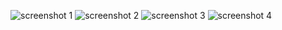 ![screenshot 1](https://cloud.githubusercontent.com/assets/16939820/14296520/2d383184-fb98-11e5-9ca7-d8b9edbc1d66.png)
![screenshot 2](https://cloud.githubusercontent.com/assets/16939820/14296521/2d388486-fb98-11e5-8500-2ec07d92ebd1.png)
![screenshot 3](https://cloud.githubusercontent.com/assets/16939820/14296522/2d38f402-fb98-11e5-9111-22d6ce096dbb.png)
![screenshot 4](https://cloud.githubusercontent.com/assets/16939820/14296524/2d461e84-fb98-11e5-9730-2f144defaa11.png)
 
